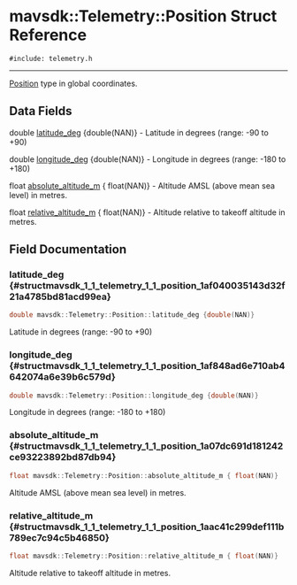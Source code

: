 # mavsdk::Telemetry::Position Struct Reference
`#include: telemetry.h`

----


[Position](structmavsdk_1_1_telemetry_1_1_position.md) type in global coordinates. 


## Data Fields


double [latitude_deg](#structmavsdk_1_1_telemetry_1_1_position_1af040035143d32f21a4785bd81acd99ea) {double(NAN)} - Latitude in degrees (range: -90 to +90)

double [longitude_deg](#structmavsdk_1_1_telemetry_1_1_position_1af848ad6e710ab4642074a6e39b6c579d) {double(NAN)} - Longitude in degrees (range: -180 to +180)

float [absolute_altitude_m](#structmavsdk_1_1_telemetry_1_1_position_1a07dc691d181242ce93223892bd87db94) { float(NAN)} - Altitude AMSL (above mean sea level) in metres.

float [relative_altitude_m](#structmavsdk_1_1_telemetry_1_1_position_1aac41c299def111b789ec7c94c5b46850) { float(NAN)} - Altitude relative to takeoff altitude in metres.


## Field Documentation


### latitude_deg {#structmavsdk_1_1_telemetry_1_1_position_1af040035143d32f21a4785bd81acd99ea}

```cpp
double mavsdk::Telemetry::Position::latitude_deg {double(NAN)}
```


Latitude in degrees (range: -90 to +90)


### longitude_deg {#structmavsdk_1_1_telemetry_1_1_position_1af848ad6e710ab4642074a6e39b6c579d}

```cpp
double mavsdk::Telemetry::Position::longitude_deg {double(NAN)}
```


Longitude in degrees (range: -180 to +180)


### absolute_altitude_m {#structmavsdk_1_1_telemetry_1_1_position_1a07dc691d181242ce93223892bd87db94}

```cpp
float mavsdk::Telemetry::Position::absolute_altitude_m { float(NAN)}
```


Altitude AMSL (above mean sea level) in metres.


### relative_altitude_m {#structmavsdk_1_1_telemetry_1_1_position_1aac41c299def111b789ec7c94c5b46850}

```cpp
float mavsdk::Telemetry::Position::relative_altitude_m { float(NAN)}
```


Altitude relative to takeoff altitude in metres.

